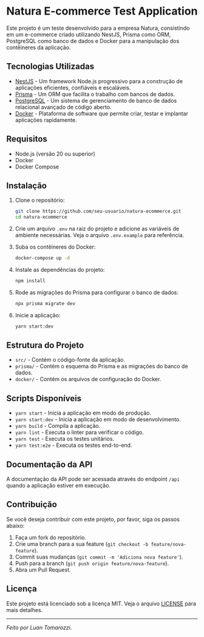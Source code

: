 # Natura E-commerce Test Application

Este projeto é um teste desenvolvido para a empresa Natura, consistindo em um e-commerce criado utilizando NestJS, Prisma como ORM, PostgreSQL como banco de dados e Docker para a manipulação dos contêineres da aplicação.

## Tecnologias Utilizadas

- [NestJS](https://nestjs.com/) - Um framework Node.js progressivo para a construção de aplicações eficientes, confiáveis e escaláveis.
- [Prisma](https://www.prisma.io/) - Um ORM que facilita o trabalho com bancos de dados.
- [PostgreSQL](https://www.postgresql.org/) - Um sistema de gerenciamento de banco de dados relacional avançado de código aberto.
- [Docker](https://www.docker.com/) - Plataforma de software que permite criar, testar e implantar aplicações rapidamente.

## Requisitos

- Node.js (versão 20 ou superior)
- Docker
- Docker Compose

## Instalação

1. Clone o repositório:

    ```bash
    git clone https://github.com/seu-usuario/natura-ecommerce.git
    cd natura-ecommerce
    ```

2. Crie um arquivo `.env` na raiz do projeto e adicione as variáveis de ambiente necessárias. Veja o arquivo `.env.example` para referência.

3. Suba os contêineres do Docker:

    ```bash
    docker-compose up -d
    ```

4. Instale as dependências do projeto:

    ```bash
    npm install
    ```

5. Rode as migrações do Prisma para configurar o banco de dados:

    ```bash
    npx prisma migrate dev
    ```

6. Inicie a aplicação:

    ```bash
    yarn start:dev
    ```

## Estrutura do Projeto

- `src/` - Contém o código-fonte da aplicação.
- `prisma/` - Contém o esquema do Prisma e as migrações do banco de dados.
- `docker/` - Contém os arquivos de configuração do Docker.

## Scripts Disponíveis

- `yarn start` - Inicia a aplicação em modo de produção.
- `yarn start:dev` - Inicia a aplicação em modo de desenvolvimento.
- `yarn build` - Compila a aplicação.
- `yarn lint` - Executa o linter para verificar o código.
- `yarn test` - Executa os testes unitários.
- `yarn test:e2e` - Executa os testes end-to-end.

## Documentação da API

A documentação da API pode ser acessada através do endpoint `/api` quando a aplicação estiver em execução.

## Contribuição

Se você deseja contribuir com este projeto, por favor, siga os passos abaixo:

1. Faça um fork do repositório.
2. Crie uma branch para a sua feature (`git checkout -b feature/nova-feature`).
3. Commit suas mudanças (`git commit -m 'Adiciona nova feature'`).
4. Push para a branch (`git push origin feature/nova-feature`).
5. Abra um Pull Request.

## Licença

Este projeto está licenciado sob a licença MIT. Veja o arquivo [LICENSE](LICENSE) para mais detalhes.

---

*Feito por Luan Tomarozzi.*